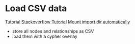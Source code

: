 # Load CSV data
[Tutorial](https://neo4j.com/docs/developer-manual/current/cypher/clauses/load-csv/)
[Stackoverflow Tutorial](https://stackoverflow.com/questions/47349377/multiple-line-execution-in-neo4j)
[Mount import dir automatically](http://kvangundy.com/wp/set-up-neo4j-and-docker/)

- store all nodes and relationships as CSV
- load them with a cypher overlay